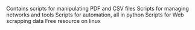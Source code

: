 
Contains scripts for manipulating PDF and CSV  files
Scripts for managing networks and tools
Scripts for automation, all in python
Scripts for Web scrapping data 
Free resource on linux 
